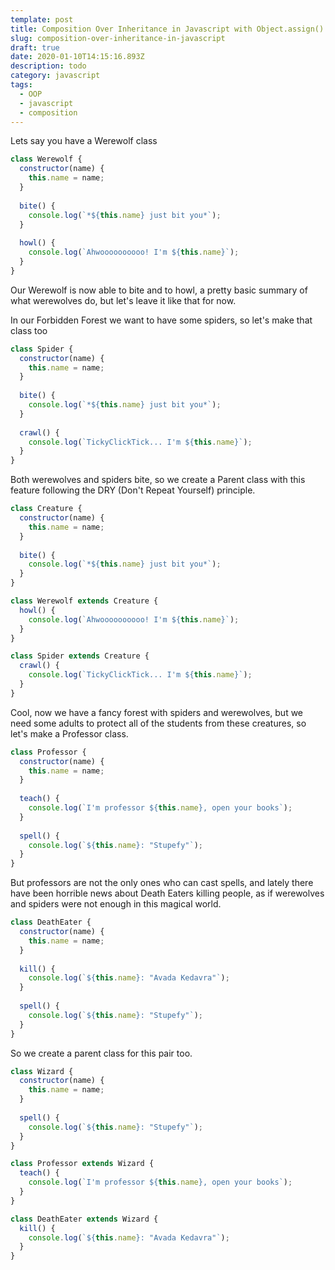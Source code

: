 ```yaml
---
template: post
title: Composition Over Inheritance in Javascript with Object.assign()
slug: composition-over-inheritance-in-javascript
draft: true
date: 2020-01-10T14:15:16.893Z
description: todo
category: javascript
tags:
  - OOP
  - javascript
  - composition
---
```

Lets say you have a Werewolf class

```javascript
class Werewolf {
  constructor(name) {
    this.name = name;
  }
  
  bite() {
    console.log(`*${this.name} just bit you*`);
  }
  
  howl() {
    console.log(`Ahwoooooooooo! I'm ${this.name}`);
  }
}
```

Our Werewolf is now able to bite and to howl, a pretty basic summary of what werewolves do, but let's leave it like that for now.

In our Forbidden Forest we want to have some spiders, so let's make that class too

```javascript
class Spider {
  constructor(name) {
    this.name = name;
  }
  
  bite() {
    console.log(`*${this.name} just bit you*`);
  }
  
  crawl() {
    console.log(`TickyClickTick... I'm ${this.name}`);
  }
}
```

Both werewolves and spiders bite, so we create a Parent class with this feature following the DRY (Don't Repeat Yourself) principle.

```javascript
class Creature {
  constructor(name) {
    this.name = name;
  }
  
  bite() {
    console.log(`*${this.name} just bit you*`);
  }
}

class Werewolf extends Creature {
  howl() {
    console.log(`Ahwoooooooooo! I'm ${this.name}`);
  }
}

class Spider extends Creature { 
  crawl() {
    console.log(`TickyClickTick... I'm ${this.name}`);
  }
}
```

Cool, now we have a fancy forest with spiders and werewolves, but we need some adults to protect all of the students from these creatures, so let's make a Professor class.

```javascript
class Professor {
  constructor(name) {
    this.name = name;
  }
  
  teach() {
    console.log(`I'm professor ${this.name}, open your books`);
  }
  
  spell() {
    console.log(`${this.name}: "Stupefy"`);
  }
}
```

But professors are not the only ones who can cast spells, and lately there have been horrible news about Death Eaters killing people, as if werewolves and spiders were not enough in this magical world.

```javascript
class DeathEater {
  constructor(name) {
    this.name = name;
  }
  
  kill() {
    console.log(`${this.name}: "Avada Kedavra"`);
  }
  
  spell() {
    console.log(`${this.name}: "Stupefy"`);
  }
}
```

So we create a parent class for this pair too.

```javascript
class Wizard {
  constructor(name) {
    this.name = name;
  }
  
  spell() {
    console.log(`${this.name}: "Stupefy"`);
  }
}

class Professor extends Wizard {  
  teach() {
    console.log(`I'm professor ${this.name}, open your books`);
  }
}

class DeathEater extends Wizard {
  kill() {
    console.log(`${this.name}: "Avada Kedavra"`);
  }
}
```
